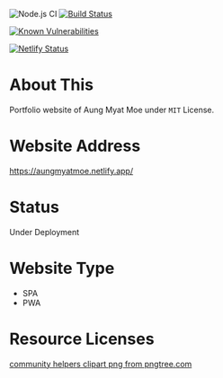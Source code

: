 ![Node.js CI](https://github.com/amm834/aungmyatmoe/workflows/Node.js%20CI/badge.svg)
[![Build Status](https://travis-ci.com/amm834/aungmyatmoe.svg?branch=main)](https://travis-ci.com/amm834/aungmyatmoe)

[![Known Vulnerabilities](https://snyk.io/test/github/amm834/aungmyatmoe/badge.svg?targetFile=package.json)](https://snyk.io/test/github/amm834/aungmyatmoe?targetFile=package.json)

[![Netlify Status](https://api.netlify.com/api/v1/badges/fc0c9b6e-5d84-43c0-8a64-280a3a5f69ea/deploy-status)](https://app.netlify.com/sites/sad-cray-2918be/deploys)

# About This

Portfolio website of Aung Myat Moe under `MIT` License.

# Website Address

https://aungmyatmoe.netlify.app/

# Status
Under Deployment 

# Website Type

- SPA
- PWA

# Resource Licenses

<a href='https://pngtree.com/so/community-helpers-clipart'>community helpers clipart png from pngtree.com</a>
